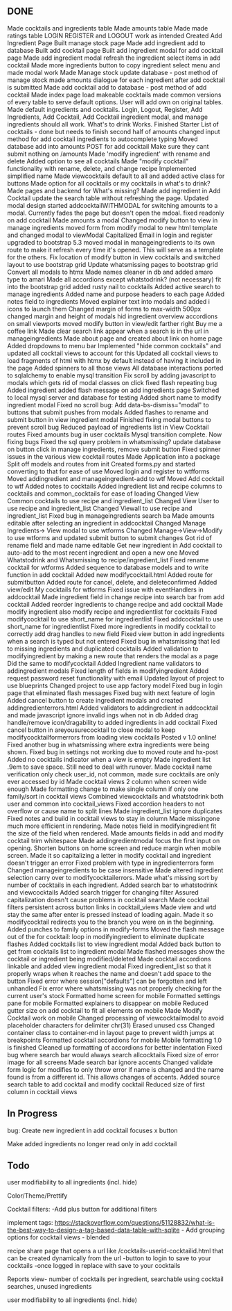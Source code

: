 ## DONE

Made cocktails and ingredients table
Made amounts table
Made made ratings table
LOGIN REGISTER and LOGOUT work as intended
Created Add Ingredient Page
Built manage stock page
Made add ingredient add to database
Built add cocktail page
Built add ingredient modal for add cocktail page
Made add ingredient modal refresh the ingredient select items in add cocktail
Made more ingredients button to copy ingredient select menu and made modal work
Made Manage stock update database - post method of manage stock
made amounts dialogue for each ingredient after add cocktail is submitted
Made add cocktail add to database - post method of add cocktail
Made index page load makeable cocktails
made common versions of every table to serve default options. User will add own on original tables.
Made default ingredients and cocktails.
Login, Logout, Register, Add Ingredients, Add Cocktail, Add Cocktail ingredient modal, and manage ingredients should all work. What's to drink Works.
Finished Starter List of cocktails - done but needs to finish second half of amounts
changed input method for add cocktail ingredients to autocomplete typing
Moved database add into amounts POST for add cocktail
Make sure they cant submit nothing on /amounts
Made 'modify ingredient' with rename and delete
Added option to see all cocktails
Made "modify cocktail" functionality with rename, delete, and change recipe
Implemented simplified name
Made viewcocktails default to all and added active class for buttons
Made option for all cocktails or my cocktails in what's to drink?
Made pages and backend for What's missing?
Made add ingredient in Add Cocktail update the search table without refreshing the page.
Updated modal design
started addcocktailWITHMODAL for switching amounts to a modal. Currently fades the page but doesn't open the mdoal.
fixed readonly on add cocktail
Made amounts a modal
Changed modify button to view in manage ingredients
moved form from modify modal to new html template and changed modal to viewModal
Capitalized Email in login and register
upgraded to bootstrap 5.3
moved modal in manageingredients to its own route to make it refresh every time it's opened. This will serve as a template for the others.
Fix location of modify button in view cocktails and switched layout to use bootstrap grid
Update whatsmissing pages to bootstrap grid
Convert all modals to htmx
Made names cleaner in db and added amaro type to amari
Made all accordions except whatstodrink? (not necessary) fit into the bootstrap grid
added rusty nail to cocktails
Added active search to manage ingredients
Added name and purpose headers to each page
Added notes field to ingredients
Moved explainer text into modals and added i icons to launch them
Changed margin of forms to max-width 500px
changed margin and height of modals
hid ingredient overview accordions on small viewports
moved modify button in view/edit farther right
Buy me a coffee link
Made clear search link appear when a search is in the url in manageingredients
Made about page and created about link on home page
Added dropdowns to menu bar
Implemented "hide common cocktails" and updated all cocktail views to account for this
Updated all cocktail views to load fragments of html with htmx by default instead of having it included in the page
Added spinners to all those views
All database interactions ported to sqlalchemy to enable mysql transition
Fix scroll by adding javascript to modals which gets rid of modal classes on click
fixed flash repeating bug
Added ingredient added flash message on add ingredients page
Switched to local mysql server and database for testing
Added short name to modify ingredient modal
Fixed no scroll bug: Add data-bs-dismiss="modal" to buttons that submit pushes from modals
Added flashes to rename and submit button in view ingredient modal
Finished fixing modal buttons to prevent scroll bug
Reduced payload of ingredients list in View Cocktail routes
Fixed amounts bug in user cocktails
Mysql transition complete. Now fixing bugs
Fixed the sql query problem in whatsmissing?
update database on button click in manage ingredients, remove submit button
Fixed spinner issues in the various view cocktail routes
Made Application into a package
Split off models and routes from init
Created forms.py and started converting to that for ease of use
Moved login and register to wtfforms
Moved addingredient and manageingredient-add to wtf
Moved Add cocktail to wtf
Added notes to cocktails
Added ingredient list and recipe columns to cocktails and common_cocktails for ease of loading
Changed View Common cocktails to use recipe and ingredient_list
Changed View User to use recipe and ingredient_list
Changed Viewall to use recipe and ingredient_list
Fixed bug in manageingredients search ba
Made amounts editable after selecting an ingredient in addcocktail
Changed Manage Ingredients-> View modal to use wtforms
Changed Manage->View->Modify to use wtforms and updated submit button to submit changes
Got rid of rename field and made name editable
Get new ingredient in Add cocktail to auto-add to the most recent ingredient and open a new one
Moved Whatstodrink and Whatsmissing to recipe/ingredient_list
Fixed rename cocktail for wtforms
Added sequence to database models and to write function in add cocktail
Added new modifycocktail.html
Added route for submitbutton
Added route for cancel, delete, and deleteconfirmed
Added view/edit My cocktails for wtforms
Fixed issue with eventHandlers in addcocktail
Made ingredient field in change recipe into search bar from add cocktail
Added reorder ingredients to change recipe and add cocktail
Made modify ingredient also modify recipe and ingredientlist for cocktails
Fixed modifycocktail to use short_name for ingredientlist
Fixed addcocktail to use short_name for ingredientlist
Fixed more ingredients in modify cocktail to correctly add drag handles to new field
Fixed view button in add ingredients when a search is typed but not entered
Fixed bug in whatsmissing that led to missing ingredients and duplicated cocktails
Added validation to modifyingredient by making a new route that renders the modal as a page
Did the same to modifycocktail
Added Ingredient name validators to addingredient modals
Fixed length of fields in modifyingredient
Added request password reset functionality with email
Updated layout of project to use blueprints
Changed project to use app factory model
Fixed bug in login page that eliminated flash messages
Fixed bug with next feature of login
Added cancel button to create ingredient modals and created addingredienterrors.html
Added validators to addingredient in addcocktail and made javascript ignore invalid ings when not in db
Added drag handle/remove icon/dragability to added ingredients in add cocktail
Fixed cancel button in areyousurecocktail to close modal to keep modifycocktailformerrors from loading view cocktails
Posted v 1.0 online!
Fixed another bug in whatsmissing where extra ingredients were being shown.
Fixed bug in settings not working due to moved route and hx-post
Added no cocktails indicator when a view is empty
Made ingredient list .9em to save space. Still need to deal with runover.
Made cocktail name verification only check user_id, not common, made sure cocktails are only ever accessed by id
Made cocktail views 2 column when screen wide enough
Made formatting change to make single column if only one family/sort in cocktail views
Combined viewcocktails and whatstodrink both user and common into cocktail_views
Fixed accordion headers to not overflow or cause name to split lines
Made ingredient_list ignore duplicates
Fixed notes and build in cocktail views to stay in column
Made missingone much more efficient in rendering.
Made notes field in modifyingredient fit the size of the field when rendered.
Made amounts fields in add and modify cocktail trim whitespace
Made addingredientmodal focus the first input on opening.
Shorten buttons on home screen and reduce margin when mobile screen.
Made it so capitalizing a letter in modify cocktail and ingredient doesn't trigger an error
Fixed problem with type in ingredienterrors form
Changed manageingredients to be case insensitive
Made altered ingredient selection carry over to modifycocktailerrors.
Made what's missing sort by number of cocktails in each ingredient.
Added search bar to whatstodrink and viewcocktails
Added search trigger for changing filter
Assured capitalization doesn't cause problems in cocktail search
Made cocktail filters persistent across button links in cocktail_views
Made view and wtd stay the same after enter is pressed instead of loading again.
Made it so modifycocktail redirects you to the branch you were on in the beginning.
Added punches to family options in modify-forms
Moved the flash message out of the for cocktail: loop in modifyingredient to eliminate duplicate flashes
Added cocktails list to view ingredient modal
Added back button to get from cocktails list to ingredient modal
Made flashed messages show the cocktail or ingredient being modified/deleted
Made cocktail accordions linkable and added view ingredient modal
Fixed ingredient_list so that it properly wraps when it reaches the name and doesn't add space to the button
Fixed error where session["defaults"] can be forgotten and left unhandled
Fix error where whatsmissing was not properly checking for the current user's stock
Formatted home screen for mobile
Formatted settings pane for mobile
Formatted explainers to disappear on mobile
Reduced gutter size on add cocktail to fit all elements on mobile
Made Modify Cocktail work on mobile
Changed processing of viewcocktailmodal to avoid placeholder characters for delimiter chr(31)
Erased unused css
Changed container class to container-md in layout page to prevent width jumps at breakpoints
Formatted cocktail accordions for mobile
Mobile formatting 1.0 is finished
Cleaned up formatting of accordions for better indentation
Fixed bug where search bar would always search allcocktails
Fixed size of error image for all screens
Made search bar ignore accents
Changed validate form logic for modifies to only throw error if name is changed and the name found is from a different id.
    This allows changes of accents.
Added source search table to add cocktail and modify cocktail
Reduced size of first column in cocktail views


## In Progress

bug: Create new ingredient in add cocktail focuses x button

Make added ingredients no longer read only in add cocktail


## Todo 

user modifiability to all ingredients (incl. hide)

Color/Theme/Prettify

Cocktail filters:
    -Add plus button for additional filters

implement tags: https://stackoverflow.com/questions/51128832/what-is-the-best-way-to-design-a-tag-based-data-table-with-sqlite
    - Add grouping options for cocktail views
    - blended

recipe share page that opens a url like /cocktails-userid-cocktailid.html that can be created dynamically from the url
    -button to login to save to your cocktails
    -once logged in replace with save to your cocktails

Reports view- number of cocktails per ingredient, searchable using cocktail searches, unused ingredients

user modifiability to all ingredients (incl. hide)